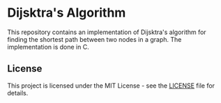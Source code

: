 # Dijsktra's Algorithm

This repository contains an implementation of Dijsktra's algorithm for finding the shortest path between two nodes in a graph. The implementation is done in C.

## License

This project is licensed under the MIT License - see the [LICENSE](LICENSE) file for details.
